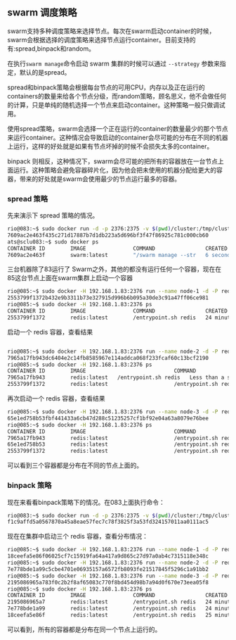 ## swarm 调度策略
swarm支持多种调度策略来选择节点。每次在swarm启动container的时候，swarm会根据选择的调度策略来选择节点运行container。目前支持的有:spread,binpack和random。

在执行`swarm manage`命令启动 swarm 集群的时候可以通过 `--strategy` 参数来指定，默认的是spread。

spread和binpack策略会根据每台节点的可用CPU，内存以及正在运行的containers的数量来给各个节点分级，而random策略，顾名思义，他不会做任何的计算，只是单纯的随机选择一个节点来启动container。这种策略一般只做调试用。

使用spread策略，swarm会选择一个正在运行的container的数量最少的那个节点来运行container。这种情况会导致启动的container会尽可能的分布在不同的机器上运行，这样的好处就是如果有节点坏掉的时候不会损失太多的container。

binpack 则相反，这种情况下，swarm会尽可能的把所有的容器放在一台节点上面运行。这种策略会避免容器碎片化，因为他会把未使用的机器分配给更大的容器，带来的好处就是swarm会使用最少的节点运行最多的容器。

### spread 策略
先来演示下 spread 策略的情况。
```sh
rio@083:~$ sudo docker run -d -p 2376:2375 -v $(pwd)/cluster:/tmp/cluster swarm manage --strategy=spread file:///tmp/cluster
7609ac2e463f435c271d17887b7d1db223a5d696bf3f47f86925c781c000cb60
ats@sclu083:~$ sudo docker ps
CONTAINER ID        IMAGE               COMMAND                CREATED             STATUS              PORTS                    NAMES
7609ac2e463f        swarm:latest        "/swarm manage --str   6 seconds ago       Up 5 seconds        0.0.0.0:2376->2375/tcp   focused_babbage
```
三台机器除了83运行了 Swarm之外，其他的都没有运行任何一个容器，现在在85这台节点上面在swarm集群上启动一个容器
```sh
rio@085:~$ sudo docker -H 192.168.1.83:2376 run --name node-1 -d -P redis
2553799f1372b432e9b3311b73e327915d996b6b095a30de3c91a47ff06ce981
rio@085:~$ sudo docker -H 192.168.1.83:2376 ps
CONTAINER ID        IMAGE               COMMAND                CREATED             STATUS                  PORTS                          NAMES
2553799f1372        redis:latest        /entrypoint.sh redis   24 minutes ago      Up Less than a second   192.168.1.84:32770->6379/tcp   084/node-1
```
启动一个 redis 容器，查看结果
```sh

rio@085:~$ sudo docker -H 192.168.1.83:2376 run --name node-2 -d -P redis
7965a17fb943dc6404e2c14fb8585967e114addca068f233fcaf60c13bcf2190
rio@085:~$ sudo docker -H 192.168.1.83:2376 ps
CONTAINER ID        IMAGE                            COMMAND                CREATED                  STATUS              PORTS                           NAMES
7965a17fb943        redis:latest   /entrypoint.sh redis   Less than a second ago   Up 1 seconds        192.168.1.124:49154->6379/tcp   124/node-2                  
2553799f1372        redis:latest                     /entrypoint.sh redis   29 minutes ago           Up 4 minutes        192.168.1.84:32770->6379/tcp    084/node-1
```
再次启动一个 redis 容器，查看结果
```sh
rio@085:~$ sudo docker -H 192.168.1.83:2376 run --name node-3 -d -P redis
65e1ed758b53fbf441433a6cb47d288c51235257cf1bf92e04a63a8079e76bee
rio@085:~$ sudo docker -H 192.168.1.83:2376 ps
CONTAINER ID        IMAGE                            COMMAND                CREATED                  STATUS              PORTS                           NAMES
7965a17fb943        redis:latest                     /entrypoint.sh redis   Less than a second ago   Up 4 minutes        192.168.1.227:49154->6379/tcp   124/node-2
65e1ed758b53        redis:latest                     /entrypoint.sh redis   25 minutes ago           Up 17 seconds       192.168.1.83:32770->6379/tcp    083/node-3
2553799f1372        redis:latest                     /entrypoint.sh redis   33 minutes ago           Up 8 minutes        192.168.1.84:32770->6379/tcp    084/node-1
```
可以看到三个容器都是分布在不同的节点上面的。

### binpack 策略
现在来看看binpack策略下的情况。在083上面执行命令：
```sh
rio@083:~$ sudo docker run -d -p 2376:2375 -v $(pwd)/cluster:/tmp/cluster swarm manage --strategy=binpack  file:///tmp/cluster
f1c9affd5a0567870a45a8eae57fec7c78f3825f3a53fd324157011aa0111ac5
```

现在在集群中启动三个 redis 容器，查看分布情况：
```sh
rio@085:~$ sudo docker -H 192.168.1.83:2376 run --name node-1 -d -P redis
18ceefa5e86f06025cf7c15919fa64a417a9d865c27d97a0ab4c7315118e348c
rio@085:~$ sudo docker -H 192.168.1.83:2376 run --name node-2 -d -P redis
7e778bde1a99c5cbe4701e06935157a6572fb8093fe21517845f5296c1a91bb2
rio@085:~$ sudo docker -H 192.168.1.83:2376 run --name node-3 -d -P redis
2195086965a783f0c2b2f8af65083c770f8bd454d98b7a94d0f670e73eea05f8
rio@085:~$ sudo docker -H 192.168.1.83:2376 ps
CONTAINER ID        IMAGE               COMMAND                CREATED             STATUS                  PORTS                          NAMES
2195086965a7        redis:latest        /entrypoint.sh redis   24 minutes ago      Up Less than a second   192.168.1.83:32773->6379/tcp   083/node-3
7e778bde1a99        redis:latest        /entrypoint.sh redis   24 minutes ago      Up Less than a second   192.168.1.83:32772->6379/tcp   083/node-2
18ceefa5e86f        redis:latest        /entrypoint.sh redis   25 minutes ago      Up 22 seconds           192.168.1.83:32771->6379/tcp   083/node-1
```

可以看到，所有的容器都是分布在同一个节点上运行的。
